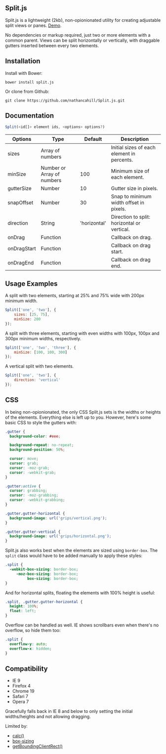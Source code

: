 ## Split.js



Split.js is a lightweight (2kb), non-opionionated utility for creating adjustable split views or panes. [Demo](http://nathancahill.github.io/Split.js/).

No dependencies or markup required, just two or more elements with a common parent. Views can be split horizontally or vertically, with draggable gutters inserted between every two elements.

## Installation

Install with Bower:

```shell
bower install split.js
```

Or clone from Github:

```shell
git clone https://github.com/nathancahill/Split.js.git
```


## Documentation

```js
Split(<id[]> element ids, <options> options?)
```

| Options | Type | Default | Description |
|---|---|---|---|
| sizes | Array of numbers | | Initial sizes of each element in percents. |
| minSize | Number or Array of numbers | 100 | Minimum size of each element. |
| gutterSize | Number | 10 | Gutter size in pixels. |
| snapOffset | Number | 30 | Snap to minimum width offset in pixels. |
| direction | String | 'horizontal' | Direction to split: horizontal or vertical. |
| onDrag | Function | | Callback on drag. |
| onDragStart | Function | | Callback on drag start. |
| onDragEnd | Function | | Callback on drag end. |


## Usage Examples

A split with two elements, starting at 25% and 75% wide with 200px minimum width.

```js
Split(['one', 'two'], {
    sizes: [25, 75],
    minSize: 200
});
```

A split with three elements, starting with even widths with 100px, 100px and 300px minimum widths, respectively.

```js
Split(['one', 'two', 'three'], {
    minSize: [100, 100, 300]
});
```

A vertical split with two elements.

```js
Split(['one', 'two'], {
    direction: 'vertical'
});
```

## CSS

In being non-opionionated, the only CSS Split.js sets is the widths or heights of the elements. Everything else is left up to you. However, here's some basic CSS to style the gutters with:

```css
.gutter {
  background-color: #eee;

  background-repeat: no-repeat;
  background-position: 50%;

  cursor: move;
  cursor: grab;
  cursor: -moz-grab;
  cursor: -webkit-grab;
}

.gutter:active { 
  cursor: grabbing;
  cursor: -moz-grabbing;
  cursor: -webkit-grabbing;
}

.gutter.gutter-horizontal {
  background-image: url('grips/vertical.png');
}

.gutter.gutter-vertical {
  background-image: url('grips/horizontal.png');
}
```

Split.js also works best when the elements are sized using `border-box`. The `split` class would have to be added manually to apply these styles:

```css
.split {
  -webkit-box-sizing: border-box;
     -moz-box-sizing: border-box;
          box-sizing: border-box;
}
```

And for horizontal splits, floating the elements with 100% height is useful:

```css
.split, .gutter.gutter-horizontal {
  height: 100%;
  float: left;
}
```

Overflow can be handled as well. IE shows scrollbars even when there's no overflow, so hide them too:

```css
.split {
  overflow-y: auto;
  overflow-x: hidden;
}
```

## Compatibility

- IE 9
- Firefox 4
- Chrome 19
- Safari 7
- Opera 7

Gracefully falls back in IE 8 and below to only setting the initial widths/heights and not allowing dragging.

Limited by:

 - [calc()](https://developer.mozilla.org/en-US/docs/Web/CSS/calc#AutoCompatibilityTable)
 - [box-sizing](https://developer.mozilla.org/en-US/docs/Web/CSS/box-sizing#AutoCompatibilityTable)
 - [getBoundingClientRect()](https://developer.mozilla.org/en-US/docs/Web/API/Element/getBoundingClientRect#AutoCompatibilityTable)
